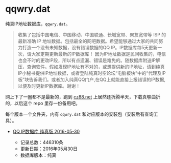 # qqwry.dat

纯真IP地址数据库，`qqwry.dat`。

> 收集了包括中国电信、中国移动、中国联通、长城宽带、聚友宽带等 ISP 的最新准确 IP 地址数据。包括最全的网吧数据。希望能够通过大家的共同努力打造一个没有未知数据，没有错误数据的QQ IP。IP数据库每5天更新一次，请大家定期更新最新的IP数据库！
> 因为IP地址数据是民间收集的，电信也会不时的更改IP段，所以有点遗漏、错误是难免的。随数据库附送IP解压，查询软件。假如发现IP地址有不对的，或想提供新的IP地址，请到纯真IP小秘书提供IP地址数据，或者登陆纯真时空论坛“电脑板块”中的“代理及IP板”块告诉我们。或者加入纯真QQ门户,在QQ上就能直接上报错误的IP数据,以便及时更新IP数据库。谢谢！

网上下了一圈都不是最新的，跑到 [cz88.net](http://www.cz88.net/fox/ipdat.shtml) 上居然还折腾半天，下载真够曲折的，以后这个 repo 里存一份备用吧。

每个版本一个文件夹，内有 `qqwry.dat` 和对应版本的安装包（安装后有查询工具）。

* [QQ IP数据库 纯真版 2016-05-30](./2016-05-30/)

  - 记录总数：446310条
  - 更新日期：2016年05月30日
  - 数据库版本：纯真

